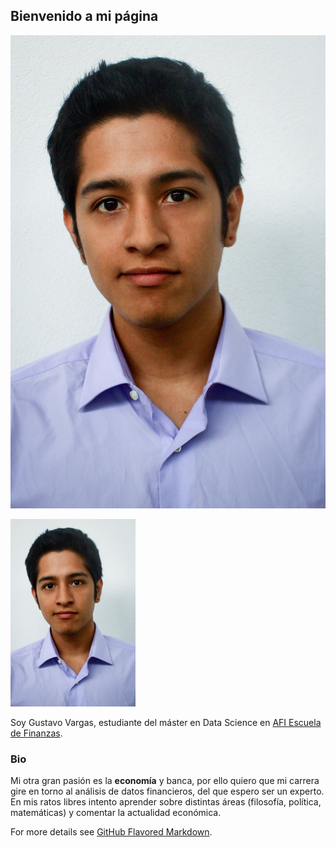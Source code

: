 ## Bienvenido a mi página

![Foto_Gustavo](images/IMG_5729.jpg)

<img src="images/IMG_5729.jpg" width="200">


Soy Gustavo Vargas, estudiante del máster en Data Science en [AFI Escuela de Finanzas](https://www.afiescueladefinanzas.es/).

### Bio

Mi otra gran pasión es la **economía** y banca, por ello quiero que mi carrera gire en torno al análisis de datos financieros, del que espero ser un experto. En mis ratos libres intento aprender sobre distintas áreas (filosofía, política, matemáticas) y comentar la actualidad económica. 

For more details see [GitHub Flavored Markdown](https://guides.github.com/features/mastering-markdown/).
